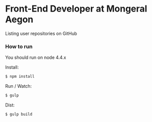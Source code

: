 # Front-End Developer at Mongeral Aegon

Listing user repositories on GitHub 

### How to run

You should run on node 4.4.x

Install:
```bash
$ npm install
```

Run / Watch:
```bash
$ gulp
```

Dist:
```bash
$ gulp build
```
